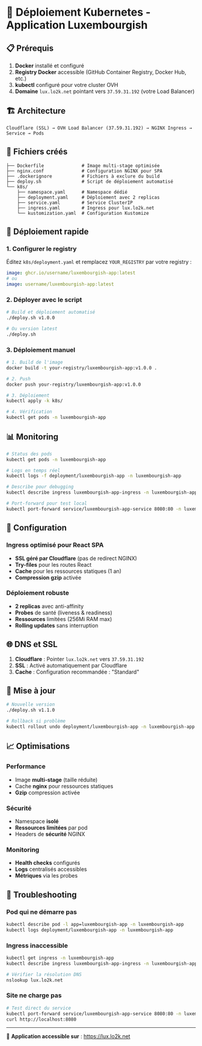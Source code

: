 # 🚀 Déploiement Kubernetes - Application Luxembourgish

## 📋 Prérequis

1. **Docker** installé et configuré
2. **Registry Docker** accessible (GitHub Container Registry, Docker Hub, etc.)
3. **kubectl** configuré pour votre cluster OVH
4. **Domaine** `lux.lo2k.net` pointant vers `37.59.31.192` (votre Load Balancer)

## 🏗️ Architecture

```
Cloudflare (SSL) → OVH Load Balancer (37.59.31.192) → NGINX Ingress → Service → Pods
```

## 🐳 Fichiers créés

```
├── Dockerfile              # Image multi-stage optimisée
├── nginx.conf              # Configuration NGINX pour SPA
├── .dockerignore           # Fichiers à exclure du build
├── deploy.sh               # Script de déploiement automatisé
└── k8s/
    ├── namespace.yaml      # Namespace dédié
    ├── deployment.yaml     # Déploiement avec 2 replicas
    ├── service.yaml        # Service ClusterIP
    ├── ingress.yaml        # Ingress pour lux.lo2k.net
    └── kustomization.yaml  # Configuration Kustomize
```

## 🚀 Déploiement rapide

### 1. Configurer le registry

Éditez `k8s/deployment.yaml` et remplacez `YOUR_REGISTRY` par votre registry :

```yaml
image: ghcr.io/username/luxembourgish-app:latest
# ou
image: username/luxembourgish-app:latest
```

### 2. Déployer avec le script

```bash
# Build et déploiement automatisé
./deploy.sh v1.0.0

# Ou version latest
./deploy.sh
```

### 3. Déploiement manuel

```bash
# 1. Build de l'image
docker build -t your-registry/luxembourgish-app:v1.0.0 .

# 2. Push
docker push your-registry/luxembourgish-app:v1.0.0

# 3. Déploiement
kubectl apply -k k8s/

# 4. Vérification
kubectl get pods -n luxembourgish-app
```

## 📊 Monitoring

```bash
# Status des pods
kubectl get pods -n luxembourgish-app

# Logs en temps réel
kubectl logs -f deployment/luxembourgish-app -n luxembourgish-app

# Describe pour debugging
kubectl describe ingress luxembourgish-app-ingress -n luxembourgish-app

# Port-forward pour test local
kubectl port-forward service/luxembourgish-app-service 8080:80 -n luxembourgish-app
```

## 🔧 Configuration

### Ingress optimisé pour React SPA

- **SSL géré par Cloudflare** (pas de redirect NGINX)
- **Try-files** pour les routes React
- **Cache** pour les ressources statiques (1 an)
- **Compression gzip** activée

### Déploiement robuste

- **2 replicas** avec anti-affinity
- **Probes** de santé (liveness & readiness)
- **Ressources** limitées (256Mi RAM max)
- **Rolling updates** sans interruption

## 🌐 DNS et SSL

1. **Cloudflare** : Pointer `lux.lo2k.net` vers `37.59.31.192`
2. **SSL** : Activé automatiquement par Cloudflare
3. **Cache** : Configuration recommandée : "Standard"

## 🔄 Mise à jour

```bash
# Nouvelle version
./deploy.sh v1.1.0

# Rollback si problème
kubectl rollout undo deployment/luxembourgish-app -n luxembourgish-app
```

## 📈 Optimisations

### Performance
- Image **multi-stage** (taille réduite)
- Cache **nginx** pour ressources statiques
- **Gzip** compression activée

### Sécurité
- Namespace **isolé**
- **Ressources limitées** par pod
- Headers de **sécurité** NGINX

### Monitoring
- **Health checks** configurés
- **Logs** centralisés accessibles
- **Métriques** via les probes

## 🚨 Troubleshooting

### Pod qui ne démarre pas
```bash
kubectl describe pod -l app=luxembourgish-app -n luxembourgish-app
kubectl logs deployment/luxembourgish-app -n luxembourgish-app
```

### Ingress inaccessible
```bash
kubectl get ingress -n luxembourgish-app
kubectl describe ingress luxembourgish-app-ingress -n luxembourgish-app

# Vérifier la résolution DNS
nslookup lux.lo2k.net
```

### Site ne charge pas
```bash
# Test direct du service
kubectl port-forward service/luxembourgish-app-service 8080:80 -n luxembourgish-app
curl http://localhost:8080
```

---

🎉 **Application accessible sur** : https://lux.lo2k.net
